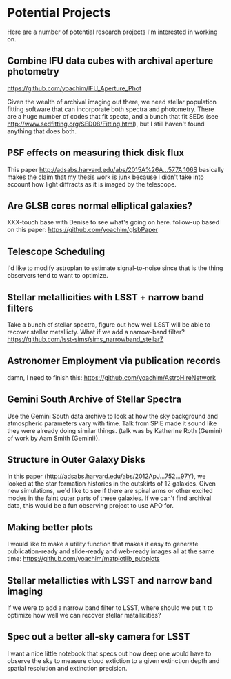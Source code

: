 # Potential Projects

Here are a number of potential research projects I'm interested in working on.

## Combine IFU data cubes with archival aperture photometry

https://github.com/yoachim/IFU_Aperture_Phot

Given the wealth of archival imaging out there, we need stellar population fitting software that can incorporate both spectra and photometry. There are a huge number of codes that fit specta, and a bunch that fit SEDs (see http://www.sedfitting.org/SED08/Fitting.html), but I still haven't found anything that does both.


## PSF effects on measuring thick disk flux

This paper http://adsabs.harvard.edu/abs/2015A%26A...577A.106S basically makes the claim that my thesis work is junk because I didn't take into account how light diffracts as it is imaged by the telescope.  

## Are GLSB cores normal elliptical galaxies?

XXX-touch base with Denise to see what's going on here.
follow-up based on this paper: https://github.com/yoachim/glsbPaper

## Telescope Scheduling

I'd like to modify astroplan to estimate signal-to-noise since that is the thing observers tend to want to optimize. 


## Stellar metallicities with LSST + narrow band filters

Take a bunch of stellar spectra, figure out how well LSST will be able to recover stellar metallicty. What if we add a narrow-band filter? https://github.com/lsst-sims/sims_narrowband_stellarZ

## Astronomer Employment via publication records

damn, I need to finish this:
https://github.com/yoachim/AstroHireNetwork

## Gemini South Archive of Stellar Spectra

Use the Gemini South data archive to look at how the sky background and atmospheric parameters vary with time. Talk from SPIE made it sound like they were already doing similar things. (talk was by Katherine Roth (Gemini) of work by Aam Smith (Gemini)).

## Structure in Outer Galaxy Disks

In this paper (http://adsabs.harvard.edu/abs/2012ApJ...752...97Y), we looked at the star formation histories in the outskirts of 12 galaxies.  Given new simulations, we'd like to see if there are spiral arms or other excited modes in the faint outer parts of these galaxies.  If we can't find archival data, this would be a fun observing project to use APO for. 

## Making better plots

I would like to make a utility function that makes it easy to generate publication-ready and slide-ready and web-ready images all at the same time:  https://github.com/yoachim/matplotlib_pubplots

## Stellar metallicties with LSST and narrow band imaging

If we were to add a narrow band filter to LSST, where should we put it to optimize how well we can recover stellar matallicities?  

## Spec out a better all-sky camera for LSST

I want a nice little notebook that specs out how deep one would have to observe the sky to measure cloud extiction to a given extinction depth and spatial resolution and extinction precision.

